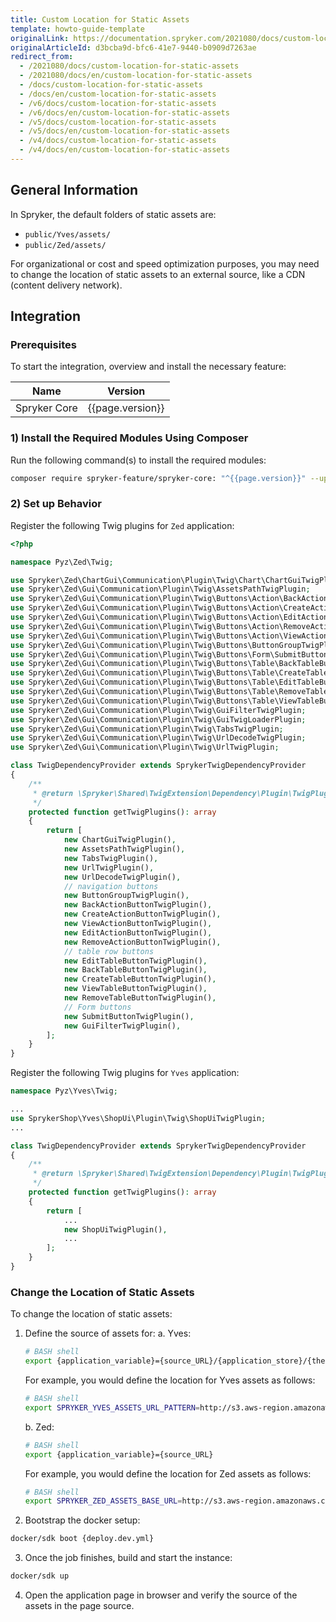 ```yaml
---
title: Custom Location for Static Assets
template: howto-guide-template
originalLink: https://documentation.spryker.com/2021080/docs/custom-location-for-static-assets
originalArticleId: d3bcba9d-bfc6-41e7-9440-b0909d7263ae
redirect_from:
  - /2021080/docs/custom-location-for-static-assets
  - /2021080/docs/en/custom-location-for-static-assets
  - /docs/custom-location-for-static-assets
  - /docs/en/custom-location-for-static-assets
  - /v6/docs/custom-location-for-static-assets
  - /v6/docs/en/custom-location-for-static-assets
  - /v5/docs/custom-location-for-static-assets
  - /v5/docs/en/custom-location-for-static-assets
  - /v4/docs/custom-location-for-static-assets
  - /v4/docs/en/custom-location-for-static-assets
---
```


## General Information
In Spryker, the default folders of static assets are:

* `public/Yves/assets/`
* `public/Zed/assets/`

For organizational or cost and speed optimization purposes, you may need to change the location of static assets to an external source, like a CDN (content delivery network).

## Integration

### Prerequisites
To start the integration, overview and install the necessary feature:

| Name | Version |
| --- | --- |
| Spryker Core | {{page.version}} |

### 1) Install the Required Modules Using Composer
Run the following command(s) to install the required modules:

```bash
composer require spryker-feature/spryker-core: "^{{page.version}}" --update-with-dependencies
```

### 2) Set up Behavior
Register the following Twig plugins for `Zed` application:

```php
<?php

namespace Pyz\Zed\Twig;

use Spryker\Zed\ChartGui\Communication\Plugin\Twig\Chart\ChartGuiTwigPlugin;
use Spryker\Zed\Gui\Communication\Plugin\Twig\AssetsPathTwigPlugin;
use Spryker\Zed\Gui\Communication\Plugin\Twig\Buttons\Action\BackActionButtonTwigPlugin;
use Spryker\Zed\Gui\Communication\Plugin\Twig\Buttons\Action\CreateActionButtonTwigPlugin;
use Spryker\Zed\Gui\Communication\Plugin\Twig\Buttons\Action\EditActionButtonTwigPlugin;
use Spryker\Zed\Gui\Communication\Plugin\Twig\Buttons\Action\RemoveActionButtonTwigPlugin;
use Spryker\Zed\Gui\Communication\Plugin\Twig\Buttons\Action\ViewActionButtonTwigPlugin;
use Spryker\Zed\Gui\Communication\Plugin\Twig\Buttons\ButtonGroupTwigPlugin;
use Spryker\Zed\Gui\Communication\Plugin\Twig\Buttons\Form\SubmitButtonTwigPlugin;
use Spryker\Zed\Gui\Communication\Plugin\Twig\Buttons\Table\BackTableButtonTwigPlugin;
use Spryker\Zed\Gui\Communication\Plugin\Twig\Buttons\Table\CreateTableButtonTwigPlugin;
use Spryker\Zed\Gui\Communication\Plugin\Twig\Buttons\Table\EditTableButtonTwigPlugin;
use Spryker\Zed\Gui\Communication\Plugin\Twig\Buttons\Table\RemoveTableButtonTwigPlugin;
use Spryker\Zed\Gui\Communication\Plugin\Twig\Buttons\Table\ViewTableButtonTwigPlugin;
use Spryker\Zed\Gui\Communication\Plugin\Twig\GuiFilterTwigPlugin;
use Spryker\Zed\Gui\Communication\Plugin\Twig\GuiTwigLoaderPlugin;
use Spryker\Zed\Gui\Communication\Plugin\Twig\TabsTwigPlugin;
use Spryker\Zed\Gui\Communication\Plugin\Twig\UrlDecodeTwigPlugin;
use Spryker\Zed\Gui\Communication\Plugin\Twig\UrlTwigPlugin;

class TwigDependencyProvider extends SprykerTwigDependencyProvider
{
    /**
     * @return \Spryker\Shared\TwigExtension\Dependency\Plugin\TwigPluginInterface[]
     */
    protected function getTwigPlugins(): array
    {
        return [
            new ChartGuiTwigPlugin(),
            new AssetsPathTwigPlugin(),
            new TabsTwigPlugin(),
            new UrlTwigPlugin(),
            new UrlDecodeTwigPlugin(),
            // navigation buttons
            new ButtonGroupTwigPlugin(),
            new BackActionButtonTwigPlugin(),
            new CreateActionButtonTwigPlugin(),
            new ViewActionButtonTwigPlugin(),
            new EditActionButtonTwigPlugin(),
            new RemoveActionButtonTwigPlugin(),
            // table row buttons
            new EditTableButtonTwigPlugin(),
            new BackTableButtonTwigPlugin(),
            new CreateTableButtonTwigPlugin(),
            new ViewTableButtonTwigPlugin(),
            new RemoveTableButtonTwigPlugin(),
            // Form buttons
            new SubmitButtonTwigPlugin(),
            new GuiFilterTwigPlugin(),
        ];
    }
}
```

Register the following Twig plugins for `Yves` application:

```php
namespace Pyz\Yves\Twig;

...
use SprykerShop\Yves\ShopUi\Plugin\Twig\ShopUiTwigPlugin;
...

class TwigDependencyProvider extends SprykerTwigDependencyProvider
{
    /**
     * @return \Spryker\Shared\TwigExtension\Dependency\Plugin\TwigPluginInterface[]
     */
    protected function getTwigPlugins(): array
    {
        return [
            ...
            new ShopUiTwigPlugin(),
            ...
        ];
    }
}    
```

### Change the Location of Static Assets
To change the location of static assets:
1. Define the source of assets for:
    a. Yves:

    ```bash
    # BASH shell
    export {application_variable}={source_URL}/{application_store}/{theme}
    ```

    For example, you would define the location for Yves assets as follows:

    ```bash
    # BASH shell
    export SPRYKER_YVES_ASSETS_URL_PATTERN=http://s3.aws-region.amazonaws.com/bucket/en/default # or any other CDN
    ```

    b. Zed:

    ```bash
    # BASH shell
    export {application_variable}={source_URL}
    ```

    For example, you would define the location for Zed assets as follows:

    ```bash
    # BASH shell
    export SPRYKER_ZED_ASSETS_BASE_URL=http://s3.aws-region.amazonaws.com/bucket # or any other CDN
    ```

2. Bootstrap the docker setup:

```bash
docker/sdk boot {deploy.dev.yml}
```

3. Once the job finishes, build and start the instance:

```bash
docker/sdk up
```

4. Open the application page in browser and verify the source of the assets in the page source.
